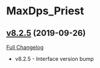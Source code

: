 # MaxDps_Priest

## [v8.2.5](https://github.com/kaminaris/MaxDps-Priest/tree/v8.2.5) (2019-09-26)
[Full Changelog](https://github.com/kaminaris/MaxDps-Priest/compare/v8.2.0...v8.2.5)

- v8.2.5 - Interface version bump  
